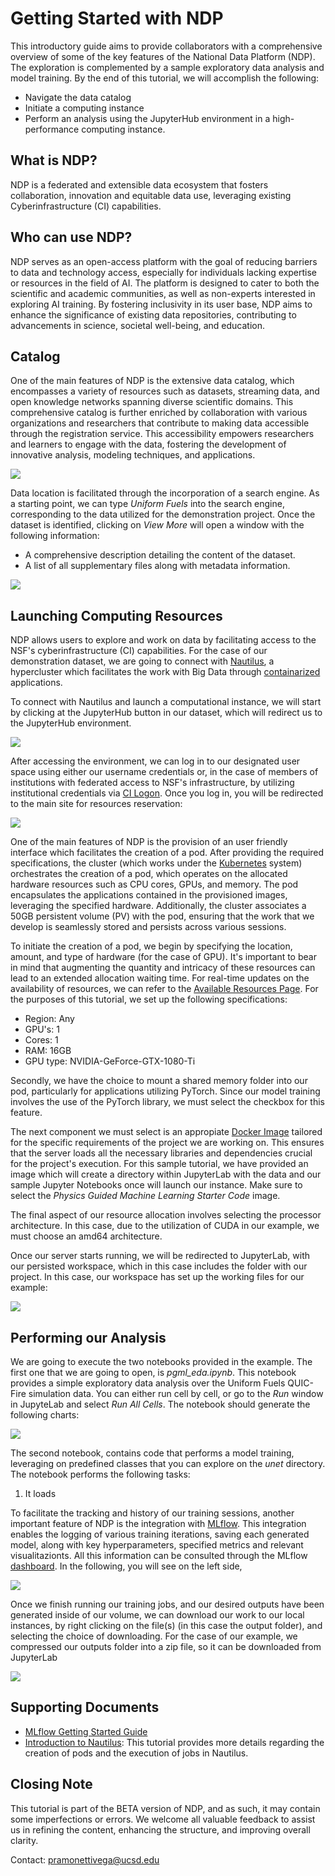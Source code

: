 # Getting Started with NDP

This introductory guide aims to provide collaborators with a comprehensive overview of some of the key features of the National Data Platform (NDP). The exploration is complemented by a sample exploratory data analysis and model training. By the end of this tutorial, we will accomplish the following:

- Navigate the data catalog
- Initiate a computing instance
- Perform an analysis using the JupyterHub environment in a high-performance computing instance.

## What is NDP?

NDP is a federated and extensible data ecosystem that fosters collaboration, innovation and equitable data use, leveraging existing Cyberinfrastructure (CI) capabilities. 

## Who can use NDP?

NDP serves as an open-access platform with the goal of reducing barriers to data and technology access, especially for individuals lacking expertise or resources in the field of AI. The platform is designed to cater to both the scientific and academic communities, as well as non-experts interested in exploring AI training. By fostering inclusivity in its user base, NDP aims to enhance the significance of existing data repositories, contributing to advancements in science, societal well-being, and education.

## Catalog

One of the main features of NDP is the extensive data catalog,  which encompasses a variety of resources such as datasets, streaming data, and open knowledge networks spanning diverse scientific domains. This comprehensive catalog is further enriched by collaboration with various organizations and researchers that contribute to making data accessible through the registration service. This accessibility empowers researchers and learners to engage with the data, fostering the development of innovative analysis, modeling techniques, and applications.

<img src="https://github.com/pramonettivega/images/blob/main/Screenshot%202024-01-12%20125934.png?raw=true">

Data location is facilitated through the incorporation of a search engine. As a starting point, we can type *Uniform Fuels* into the search engine, corresponding to the data utilized for the demonstration project. Once the dataset is identified, clicking on *View More* will open a window with the following information:

- A comprehensive description detailing the content of the dataset.
- A list of all supplementary files along with metadata information.

<img src="https://github.com/pramonettivega/images/blob/main/Screenshot%202024-01-11%20215429.png?raw=true">

## Launching Computing Resources

NDP allows users to explore and work on data by facilitating access to the NSF's cyberinfrastructure (CI) capabilities. For the case of our demonstration dataset, we are going to connect with [Nautilus](https://nationalresearchplatform.org/nautilus/), a hypercluster which facilitates the work with Big Data through [containarized](https://en.wikipedia.org/wiki/Containerization_(computing)) applications. 

To connect with Nautilus and launch a computational instance, we will start by clicking at the JupyterHub button in our dataset, which will redirect us to the JupyterHub environment. 

<img src="https://github.com/pramonettivega/images/blob/main/Screenshot%202024-01-09%20211402.png?raw=true">

After accessing the environment, we can log in to our designated user space using either our username credentials or, in the case of members of institutions with federated access to NSF's infrastructure, by utilizing institutional credentials via  [CI Logon](https://www.cilogon.org/). Once you log in, you will be redirected to the main site for resources reservation:

<img src="https://github.com/pramonettivega/images/blob/main/Screenshot%202024-01-11%20182754.png?raw=true">

One of the main features of NDP is the provision of an user friendly interface which facilitates the creation of a pod. After providing the required specifications, the cluster (which works under the [Kubernetes](https://kubernetes.io/) system) orchestrates the creation of a pod, which operates on the allocated hardware resources such as CPU cores, GPUs, and memory. The pod encapsulates the applications contained in the provisioned images, leveraging the specified hardware. Additionally, the cluster associates a 50GB persistent volume (PV) with the pod, ensuring that the work that we develop is seamlessly stored and persists across various sessions. 

To initiate the creation of a pod, we begin by specifying the location, amount, and type of hardware (for the case of GPU). It's important to bear in mind that augmenting the quantity and intricacy of these resources can lead to an extended allocation waiting time. For real-time updates on the availability of resources, we can refer to the [Available Resources Page](https://portal.nrp-nautilus.io/resources). For the purposes of this tutorial, we set up the following specifications:

- Region: Any
- GPU's: 1
- Cores: 1
- RAM: 16GB
- GPU type: NVIDIA-GeForce-GTX-1080-Ti

Secondly, we have the choice to mount a shared memory folder into our pod, particularly for applications utilizing PyTorch. Since our model training involves the use of the PyTorch library, we must select the checkbox for this feature.

The next component we must select is an appropiate [Docker Image](https://docs.docker.com/get-started/overview/) tailored for the specific requirements of the project we are working on. This ensures that the server loads all the necessary libraries and dependencies crucial for the project's execution. For this sample tutorial, we have provided an image which will create a directory within JupyterLab with the data and our sample Jupyter Notebooks once will launch our instance. Make sure to select the *Physics Guided Machine Learning Starter Code* image.

The final aspect of our resource allocation involves selecting the processor architecture. In this case, due to the utilization of CUDA in our example, we must choose an amd64 architecture. 

Once our server starts running, we will be redirected to JupyterLab, with our persisted workspace, which in this case includes the folder with our project. In this case, our workspace has set up the working files for our example: 

<img src="https://github.com/pramonettivega/images/blob/main/Screenshot%202024-01-15%20132537.png?raw=true">

## Performing our Analysis

We are going to execute the two notebooks provided in the example. The first one that we are going to open, is *pgml_eda.ipynb*. This notebook provides a simple exploratory data analysis over the Uniform Fuels QUIC-Fire simulation data. You can either run cell by cell, or go to the *Run* window in JupyteLab and select *Run All Cells*. The notebook should generate the following charts:

<img src="https://github.com/pramonettivega/images/blob/main/Screenshot%202024-01-15%20172040.png?raw=true">

The second notebook, contains code that performs a model training, leveraging on predefined classes that you can explore on the *unet* directory. The notebook performs the following tasks:

1. It loads 

To facilitate the tracking and history of our training sessions, another important feature of NDP is the integration with [MLflow](https://mlflow.org/). This integration enables the logging of various training iterations, saving each generated model, along with key hyperparameters, specified metrics and relevant visualitazionts. All this information can be consulted through the MLflow [dashboard](https://ndp.sdsc.edu/mlflow). In the following, you will see on the left side, 

<img src="https://github.com/pramonettivega/images/blob/main/Screenshot%202024-01-15%20173255.png?raw=true">

Once we finish running our training jobs, and our desired outputs have been generated inside of our volume, we can download our work to our local instances, by right clicking on the file(s) (in this case the output folder), and selecting the choice of downloading. For the case of our example, we compressed our outputs folder into a zip file, so it can be downloaded from JupyterLab

<img src="https://github.com/pramonettivega/images/blob/main/Screenshot%202024-01-12%20035201.png?raw=true">

## Supporting Documents

- [MLflow Getting Started Guide](https://mlflow.org/docs/latest/getting-started/index.html)
- [Introduction to Nautilus](https://view.officeapps.live.com/op/view.aspx?src=https%3A%2F%2Fnationalresearchplatform%2Eorg%3A443%2Fwp%2Dcontent%2Fuploads%2F2023%2F05%2FZihao%2Dand%2DZhuruis%2DNautilus%2DTutorial%2Epptx&wdSlideId=260&wdModeSwitchTime=1705034185009): This tutorial provides more details regarding the creation of pods and the execution of jobs in Nautilus.
  
## Closing Note 

This tutorial is part of the BETA version of NDP, and as such, it may contain some imperfections or errors. We welcome all valuable feedback to assist us in refining the content, enhancing the structure, and improving overall clarity.

Contact: pramonettivega@ucsd.edu
